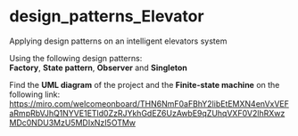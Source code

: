 # design_patterns_Elevator
Applying design patterns on an intelligent elevators system  

Using the following design patterns:  
**Factory**, **State pattern**, **Observer** and **Singleton**

Find the **UML diagram** of the project and the **Finite-state machine** on the following link:
https://miro.com/welcomeonboard/THN6NmF0aFBhY2libEtEMXN4enVxVEFaRmpRbVJhQ1NYVE1ETld0ZzRJYkhGdEZ6UzAwbE9qZUhqVXF0V2lhRXwzMDc0NDU3MzU5MDIxNzI5OTMw
